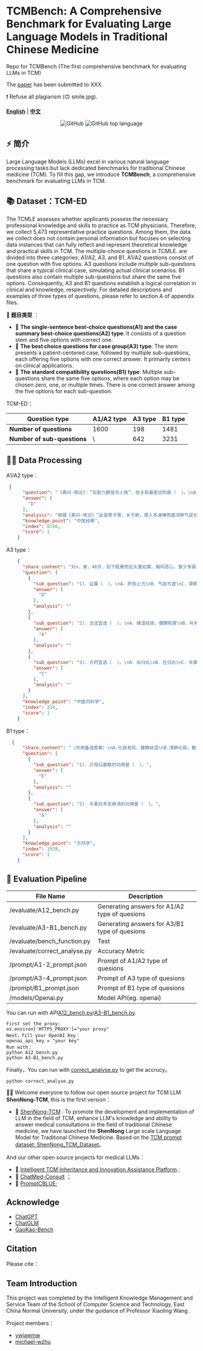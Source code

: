 # TCMBench: A Comprehensive Benchmark for Evaluating Large Language Models in Traditional Chinese Medicine
Repo for TCMBench (The first comprehensive benchmark for evaluating LLMs in TCM)

The [paper](https://arxiv.org/abs/2406.01126) has been submitted to XXX.

❗ Refuse all plagiarism (🙃 smile.jpg).

[**English**](./README.md) | [**中文**](./README_Chinese.md)

<p align="center">
    <img alt="GitHub" src="https://img.shields.io/github/license/ymcui/Chinese-LLaMA-Alpaca.svg?color=blue&style=flat-square">
    <img alt="GitHub top language" src="https://img.shields.io/github/languages/top/ymcui/Chinese-LLaMA-Alpaca">
</p>

## ⚡ 简介
Large Language Models (LLMs) excel in various natural language processing tasks but lack dedicated benchmarks for traditional Chinese medicine (TCM). To fill this gap, we introduce **TCMBench**, a comprehensive benchmark for evaluating LLMs in TCM. 


## 📚 Dataset：TCM-ED
The TCMLE assesses whether applicants possess the necessary professional knowledge and skills to practice as TCM physicians. Therefore, we collect 5,473 representative practice questions. Among them, the data we collect does not contain personal information but focuses on selecting data instances that can fully reflect and represent theoretical knowledge and practical skills in TCM. The multiple-choice questions in TCMLE. are divided into three categories: A1/A2, A3, and B1. A1/A2 questions consist of one question with five options. A3 questions include multiple sub-questions that share a typical clinical case, simulating actual clinical scenarios. B1 questions also contain multiple sub-questions but share the same five options. Consequently, A3 and B1 questions establish a logical correlation in clinical and knowledge, respectively. For detailed descriptions and examples of three types of questions, please refer to section A of appendix files.

**🔎 题目类型** ：
- 🚀 **The single-sentence best-choice questions(A1) and the case summary best-choice questions(A2) type**: It consists of a question stem and five options with correct one.
- 🚀 **The best choice questions for case group(A3) type**: The stem presents a patient-centered case, followed by multiple sub-questions, each offering five options with one correct answer. It primarily centers on clinical applications.
- 🚀 **The standard compatibility questions(B1) type**: Multiple sub-questions share the same five options, where each option may be chosen zero, one, or multiple times. There is one correct answer among the five options for each sub-question.


TCM-ED：

| Question type           | A1/A2 type| A3 type|B1 type|
| ------------------ | -------------- | -------------- |-------------- |
| **Number of questions**           | 1600           | 198         |1481         |
| **Number of sub-questions**             | \           | 642          | 3231          |



## 👨‍⚕️ Data Processing

A1/A2 type：
```json
 {
      "question": "《素问·咳论》：“五脏六腑皆令人咳”，但关系最密切的是（  ）。\nA．心肺\nB．肺肾\nC．肺脾\nD．肺胃\nE．肺大肠",
      "answer": [
        "D"
      ],
      "analysis": "根据《素问·咳论》“此皆聚于胃，关于肺，使人多涕唾而面浮肿气逆也”可知与五脏六腑皆令人咳关系最密切的脏腑为肺胃。手太阴肺经起于中焦，还循胃口，上膈属肺。寒凉饮食入胃，导致中焦寒，寒气循手太阴肺经上入于肺中，导致肺寒，肺为娇脏，不耐寒热，外内寒邪并聚于肺，则肺失宣降，肺气上逆发生咳嗽。因此答案选D。",
      "knowledge_point": "中医经典",
      "index": 8196,
      "score": 1
    }
```
A3 type：
```json
    {
      "share_content": "刘×，男，46岁，刻下眩晕而见头重如蒙。胸闷恶心，食少多寐，苔白腻，脉濡滑。",
      "question": [
        {
          "sub_question": "1)．证属（  ）。\nA．肝阳上亢\nB．气血亏虚\nC．肾精不足\nD．痰浊中阻\nE．以上都不是\n",
          "answer": [
            "D"
          ],
          "analysis": ""
        },
        {
          "sub_question": "2)．治法宜选（  ）。\nA．燥湿祛痰，健脾和胃\nB．补肾滋阴\nC．补肾助阳\nD．补养气血，健运脾胃\nE．平肝潜阳，滋养肝肾\n",
          "answer": [
            "A"
          ],
          "analysis": ""
        },
        {
          "sub_question": "3)．方药宜选（  ）。\nA．右归丸\nB．左归丸\nC．半夏白术天麻汤\nD．归脾汤\nE．天麻钩藤饮\n",
          "answer": [
            "C"
          ],
          "analysis": ""
        }
      ],
      "knowledge_point": "中医内科学",
      "index": 334,
      "score": 1
    }
```
B1 type：
```json
  {
      "share_content": "（共用备选答案）\nA.化痰息风，健脾祛湿\nB.清肺化痰，散结排脓\nC.疏风宣肺，化痰止咳\nD.清热化痰，平肝息风\nE.润肺清热，理气化痰\n",
      "question": [
        {
          "sub_question": "1)．贝母瓜蒌散的功用是（  ）。",
          "answer": [
            "E"
          ],
          "analysis": ""
        },
        {
          "sub_question": "2)．半夏白术天麻汤的功用是（  ）。",
          "answer": [
            "A"
          ],
          "analysis": ""
        }
      ],
      "knowledge_point": "方剂学",
      "index": 1938,
      "score": 1
    }
```

## 🧐 Evaluation Pipeline


| File Name                     | Description           |
| -------------------------- | -------------- |
| /evaluate/A12_bench.py     | Generating answers for A1/A2 type of quesions |
| /evaluate/A3-B1_bench.py      | Generating answers for A3/B1 type of quesions|
| /evaluate/bench_function.py   | Test   |
| /evaluate/correct_analyse.py  | Accuracy Metric   |
| /prompt/A1-2_prompt.json| Prompt of A1/A2 type of quesions| 
| /prompt/A3-4_prompt.json| Prompt of A3 type of quesions| 
| /prompt/B1_prompt.json| Prompt of B1 type of quesions| 
| /models/Openai.py| Model API(eg. openai) |




You can run with API[A12_bench.py](https://github.com/ywjawmw/ShenNong-TCM-Evaluation-BenchMark/blob/main/evaluate/A12_bench.py)/[A3-B1_bench.py](https://github.com/ywjawmw/ShenNong-TCM-Evaluation-BenchMark/blob/main/evaluate/A3-B1_bench.py).
```
First set the proxy:
os.environ['HTTPS_PROXY']="your proxy"
Next，fill your OpenAI Key：
openai_api_key = "your key"
Run with：
python A12_bench.py
python A3-B1_bench.py
```

Finally，You can run with [correct_analyse.py](https://github.com/ywjawmw/ShenNong-TCM-Evaluation-BenchMark/blob/main/evaluate/correct_analyse.py) to get the accrucy。
 ```
python correct_analyse.py
 ``` 


👨‍⚕️ Welcome everyone to follow our open source project for TCM LLM **ShenNong-TCM**, this is the first version：

- 🚀 [ShenNong-TCM](https://github.com/michael-wzhu/ShenNong-TCM-LLM) : To promote the development and implementation of LLM in the field of TCM, enhance LLM's knowledge and ability to answer medical consultations in the field of traditional Chinese medicine, we have launched the **ShenNong** Large scale Language Model for Traditional Chinese Medicine. Based on the [TCM prompt dataset: ShenNong_TCM_Dataset](https://huggingface.co/datasets/michaelwzhu/ShenNong_TCM_Dataset)。

And our other open source projects for medical LLMs：
- 🚀 [Intelligent TCM Inheritance and Innovation Assistance Platform](https://github.com/ywjawmw/AI4TCM-Platform) ;
- 🚀 [ChatMed-Consult](https://huggingface.co/michaelwzhu/ChatMed-Consult) ；
- 🚀 [PromptCBLUE](https://github.com/michael-wzhu/PromptCBLUE);

## Acknowledge

- [ChatGPT](https://openai.com/blog/chatgpt)
- [ChatGLM](https://github.com/THUDM/ChatGLM-6B)
- [GaoKao-Bench](https://github.com/OpenLMLab/GAOKAO-Bench)


## Citation

Please cite：


## Team Introduction

This project was completed by the Intelligent Knowledge Management and Service Team of the School of Computer Science and Technology, East China Normal University, under the guidance of Professor Xiaoling Wang .

Project members：
- [ywjawmw](https://github.com/ywjawmw)
- [michael-wzhu](https://github.com/michael-wzhu)
